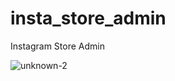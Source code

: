 # insta_store_admin

Instagram Store Admin

![unknown-2](https://user-images.githubusercontent.com/26891171/129944268-93dd9929-f627-4690-8593-1518fea6fa79.png)

